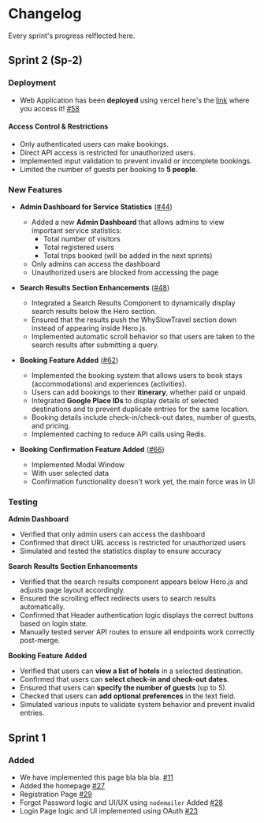 # Changelog  
Every sprint's progress relflected here.

## Sprint 2 (Sp-2)  

### Deployment

* Web Application has been **deployed** using vercel here's the [link](https://drift-way.vercel.app) where you access it! [#58](https://github.com/mulla028/T9-Final_Project/pull/58)

#### **Access Control & Restrictions**

- Only authenticated users can make bookings.
- Direct API access is restricted for unauthorized users.
- Implemented input validation to prevent invalid or incomplete bookings.
- Limited the number of guests per booking to **5 people**.

### New Features  

- **Admin Dashboard for Service Statistics** ([#44](https://github.com/mulla028/T9-Final_Project/pull/44))  
  - Added a new **Admin Dashboard** that allows admins to view important service statistics:  
    - Total number of visitors  
    - Total registered users  
    - Total trips booked  (will be added in the next sprints)
  - Only admins can access the dashboard  
  - Unauthorized users are blocked from accessing the page  

- **Search Results Section Enhancements** ([#48](https://github.com/mulla028/T9-Final_Project/pull/48))
  - Integrated a Search Results Component to dynamically display search results below the Hero section.
  - Ensured that the results push the WhySlowTravel section down instead of appearing inside Hero.js.
  - Implemented automatic scroll behavior so that users are taken to the search results after submitting a query.

- **Booking Feature Added** ([#62](https://github.com/mulla028/T9-Final_Project/pull/62))
  - Implemented the booking system that allows users to book stays (accommodations) and experiences (activities).
  - Users can add bookings to their **itinerary**, whether paid or unpaid.
  - Integrated **Google Place IDs** to display details of selected destinations and to prevent duplicate entries for the same location.
  - Booking details include check-in/check-out dates, number of guests, and pricing.
  - Implemented caching to reduce API calls using Redis.

- **Booking Confirmation Feature Added** ([#66](https://github.com/mulla028/T9-Final_Project/pull/66))
  - Implemented Modal Window
  - With user selected data
  - Confirmation functionality doesn't work yet, the main force was in UI 

### Testing  

**Admin Dashboard**
- Verified that only admin users can access the dashboard  
- Confirmed that direct URL access is restricted for unauthorized users  
- Simulated and tested the statistics display to ensure accuracy  

**Search Results Section Enhancements**
- Verified that the search results component appears below Hero.js and adjusts page layout accordingly.
- Ensured the scrolling effect redirects users to search results automatically.
- Confirmed that Header authentication logic displays the correct buttons based on login state.
- Manually tested server API routes to ensure all endpoints work correctly post-merge.

**Booking Feature Added**
- Verified that users can **view a list of hotels** in a selected destination.
- Confirmed that users can **select check-in and check-out dates**.
- Ensured that users can **specify the number of guests** (up to 5).
- Checked that users can **add optional preferences** in the text field.
- Simulated various inputs to validate system behavior and prevent invalid entries.

## Sprint 1

### Added

- We have implemented this page bla bla bla. [#11](https://github.com/mulla028/T9-Final_Project/pull/11)
- Added the homepage [#27](https://github.com/mulla028/T9-Final_Project/pull/27)
- Registration Page [#29](https://github.com/mulla028/T9-Final_Project/pull/29)
- Forgot Password logic and UI/UX using `nodemailer` Added [#28](https://github.com/mulla028/T9-Final_Project/pull/28)
- Login Page logic and UI implemented using OAuth [#23](https://github.com/mulla028/T9-Final_Project/pull/23)

